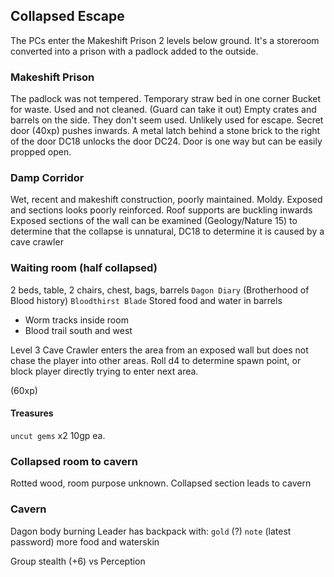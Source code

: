 ## Collapsed Escape

The PCs enter the Makeshift Prison 2 levels below ground.
It's a storeroom converted into a prison with a padlock added to the outside.

### Makeshift Prison
The padlock was not tempered.
Temporary straw bed in one corner
Bucket for waste. Used and not cleaned. (Guard can take it out)
Empty crates and barrels on the side. They don't seem used. Unlikely used for escape.
Secret door  (40xp) pushes inwards. A metal latch behind a stone brick to the right of the door DC18 unlocks the door DC24. Door is one way but can be easily propped open.

### Damp Corridor
Wet, recent and makeshift construction, poorly maintained.
Moldy. Exposed and sections looks poorly reinforced. Roof supports are buckling inwards
Exposed sections of the wall can be examined (Geology/Nature 15) to determine that the collapse is unnatural, DC18 to determine it is caused by a cave crawler

### Waiting room (half collapsed)
2 beds, table, 2 chairs, chest, bags, barrels
`Dagon Diary` (Brotherhood of Blood history)
`Bloodthirst Blade`
Stored food and water in barrels

- Worm tracks inside room
- Blood trail south and west


Level 3 Cave Crawler
enters the area from an exposed wall but does not chase the player into other areas.
Roll d4 to determine spawn point, or block player directly trying to enter next area.

(60xp)
#### Treasures
`uncut gems` x2 10gp ea.

### Collapsed room to cavern
Rotted wood, room purpose unknown. Collapsed section leads to cavern

### Cavern
Dagon body burning
Leader has backpack with:
`gold` (?)
`note` (latest password)
more food and waterskin

Group stealth (+6) vs Perception
